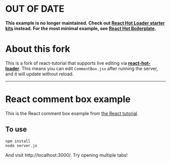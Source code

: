 # OUT OF DATE

**This example is no longer maintained. Check out [React Hot Loader starter kits](https://github.com/gaearon/react-hot-loader/tree/master/docs#starter-kits) instead. For the most minimal example, see [React Hot Boilerplate](https://github.com/gaearon/react-hot-boilerplate).**


# About this fork

This is a fork of react-tutorial that supports live editing via **[react-hot-loader](https://github.com/gaearon/react-hot-loader)**.
This means you can edit `CommentBox.jsx` after running the server, and it will update without reload.

--------------------

# React comment box example

This is the React comment box example from [the React tutorial](http://facebook.github.io/react/docs/tutorial.html).

## To use

```
npm install
node server.js
```

And visit http://localhost:3000/. Try opening multiple tabs!
